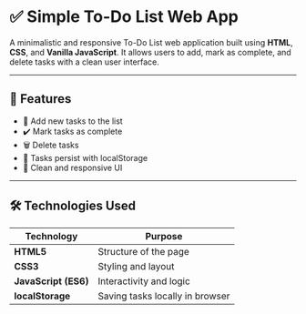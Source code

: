 # ✅ Simple To-Do List Web App

A minimalistic and responsive To-Do List web application built using **HTML**, **CSS**, and **Vanilla JavaScript**. It allows users to add, mark as complete, and delete tasks with a clean user interface.

---

## 📌 Features

- 📄 Add new tasks to the list
- ✔️ Mark tasks as complete
- 🗑️ Delete tasks
- 💾 Tasks persist with localStorage
- 🎨 Clean and responsive UI

---

## 🛠️ Technologies Used

| Technology | Purpose |
|------------|---------|
| **HTML5**  | Structure of the page |
| **CSS3**   | Styling and layout |
| **JavaScript (ES6)** | Interactivity and logic |
| **localStorage** | Saving tasks locally in browser |
